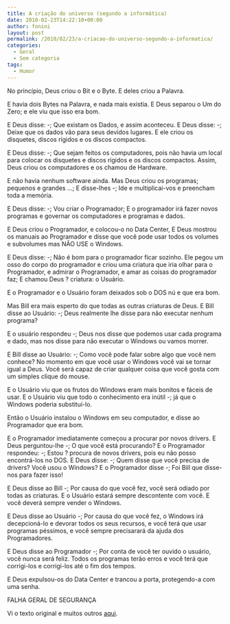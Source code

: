 ```yaml
---
title: A criação do universo (segundo a informática)
date: 2010-02-23T14:22:10+00:00
author: fonini
layout: post
permalink: /2010/02/23/a-criacao-do-universo-segundo-a-informatica/
categories:
  - Geral
  - Sem categoria
tags:
  - Humor
---
```

No princípio, Deus criou o Bit e o Byte. E deles criou a Palavra.

E havia dois Bytes na Palavra, e nada mais existia. E Deus separou o Um do Zero; e ele viu que isso era bom.

E Deus disse: -; Que existam os Dados, e assim aconteceu. E Deus disse: -; Deixe que os dados vão para seus devidos lugares. E ele criou os disquetes, discos rígidos e os discos compactos.

E Deus disse: -; Que sejam feitos os computadores, pois não havia um local para colocar os disquetes e discos rígidos e os discos compactos. Assim, Deus criou os computadores e os chamou de Hardware.

E não havia nenhum software ainda. Mas Deus criou os programas; pequenos e grandes ...; E disse-lhes -; Ide e multiplicai-vos e preencham toda a memória.

E Deus disse: -; Vou criar o Programador; E o programador irá fazer novos programas e governar os computadores e programas e dados.

E Deus criou o Programador, e colocou-o no Data Center, E Deus mostrou os manuais ao Programador e disse que você pode usar todos os volumes e subvolumes mas NÃO USE o Windows.

E Deus disse: -; Não é bom para o programador ficar sozinho. Ele pegou um osso do corpo do programador e criou uma criatura que iria olhar para o Programador, e admirar o Programador, e amar as coisas do programador faz; E chamou Deus ? criatura: o Usuário.

E o Programador e o Usuário foram deixados sob o DOS nú e que era bom.

Mas Bill era mais esperto do que todas as outras criaturas de Deus. E Bill disse ao Usuário: -; Deus realmente lhe disse para não executar nenhum programa?

E o usuário respondeu -; Deus nos disse que podemos usar cada programa e dado, mas nos disse para não executar o Windows ou vamos morrer.

E Bill disse ao Usuário: -; Como você pode falar sobre algo que você nem conhece? No momento em que você usar o Windows você vai se tornar igual a Deus. Você será capaz de criar qualquer coisa que você gosta com um simples clique do mouse.

E o Usuário viu que os frutos do Windows eram mais bonitos e fáceis de usar. E o Usuário viu que todo o conhecimento era inútil -; já que o Windows poderia substituí-lo.

Então o Usuário instalou o Windows em seu computador, e disse ao Programador que era bom.

E o Programador imediatamente começou a procurar por novos drivers. E Deus perguntou-lhe -; O que você está procurando? E o Programador respondeu: -; Estou ? procura de novos drivers, pois eu não posso encontrá-los no DOS. E Deus disse: -; Quem disse que você precisa de drivers? Você usou o Windows? E o Programador disse -; Foi Bill que disse-nos para fazer isso!

E Deus disse ao Bill -; Por causa do que você fez, você será odiado por todas as criaturas. E o Usuário estará sempre descontente com você. E você deverá sempre vender o Windows.

E Deus disse ao Usuário -; Por causa do que você fez, o Windows irá decepcioná-lo e devorar todos os seus recursos, e você terá que usar programas péssimos, e você sempre precisarará da ajuda dos Programadores.

E Deus disse ao Programador -; Por conta de você ter ouvido o usuário, você nunca será feliz. Todos os programas terão erros e você terá que corrigi-los e corrigi-los até o fim dos tempos.

E Deus expulsou-os do Data Center e trancou a porta, protegendo-a com uma senha.

FALHA GERAL DE SEGURANÇA

Vi o texto original e muitos outros <a href="http://www.workjoke.com/programmers-jokes.html" rel="externo">aqui</a>.